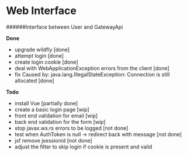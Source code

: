 # Web Interface
######Interface between User and GatewayApi

**Done**
- upgrade wildfly [done]
- attempt login [done]
- create login cookie [done]
- deal with WebApplicationException errors from the client [done]
- fix Caused by: java.lang.IllegalStateException: Connection is still allocated [done]


**Todo**
- install Vue [partially done]
- create a basic login page [wip]
- front end validation for email [wip]
- back end validation for the form [wip]
- stop javax.ws.rs errors to be logged [not done]
- test when AuthToken is null -> redirect back with message [not done]
- jsf remove jsessionid [not done]
- adjust the filter to skip login if cookie is present and valid